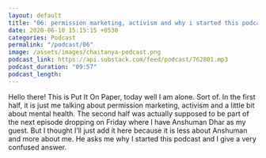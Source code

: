 ```yaml
---
layout: default
title: "06: permission marketing, activism and why i started this podcast"
date: 2020-06-10 15:15:15 +0530
categories: Podcast
permalink: "/podcast/06"
image: /assets/images/chaitanya-podcast.png
podcast_link: https://api.substack.com/feed/podcast/762801.mp3
podcast_duration: "09:57"
podcast_length:
---
```

Hello there! This is Put It On Paper, today well I am alone. Sort of. In the first half, it is just me talking about permission marketing, activism and a little bit about mental health. The second half was actually supposed to be part of the next episode dropping on Friday where I have Anshuman Dhar as my guest. But I thought I’ll just add it here because it is less about Anshuman and more about me. He asks me why I started this podcast and I give a very confused answer.